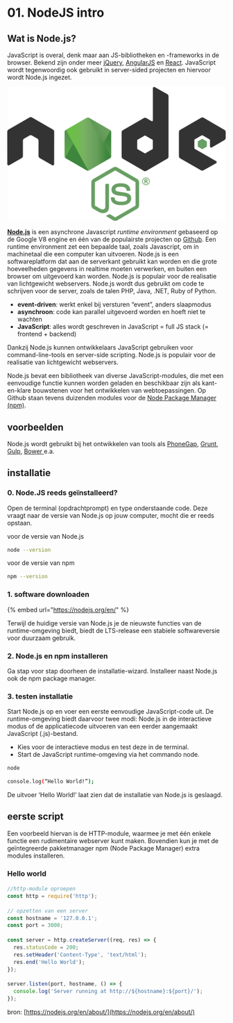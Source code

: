 # 01. NodeJS intro

## Wat is Node.js?

JavaScript is overal, denk maar aan JS-bibliotheken en -frameworks in de browser. Bekend zijn onder meer [jQuery](https://jquery.com/), [AngularJS](https://angularjs.org/) en [React](https://reactjs.org/). JavaScript wordt tegenwoordig ook gebruikt in server-sided projecten en hiervoor wordt Node.js ingezet. 

![](../../.gitbook/assets/node.png)

[**Node.js**](https://nodejs.org/en/) is een asynchrone Javascript _runtime environment_ gebaseerd op de Google V8 engine en één van de populairste projecten op [Github](https://github.com/).  Een runtime environment zet een bepaalde taal, zoals Javascript, om in machinetaal die een computer kan uitvoeren. Node.js is een softwareplatform dat aan de serverkant gebruikt kan worden en die grote hoeveelheden gegevens in realtime moeten verwerken, en buiten een browser om uitgevoerd kan worden. Node.js is populair voor de realisatie van lichtgewicht webservers. Node.js wordt dus gebruikt om code te schrijven voor de server, zoals de talen PHP, Java, .NET, Ruby of Python. 

* **event-driven**: werkt enkel bij versturen “event”, anders slaapmodus
* **asynchroon**: code kan parallel uitgevoerd worden en hoeft niet te wachten
* **JavaScript**: alles wordt geschreven in JavaScript = full JS stack \(= frontend + backend\)

Dankzij Node.js kunnen ontwikkelaars JavaScript gebruiken voor command-line-tools en server-side scripting. Node.js is populair voor de realisatie van lichtgewicht webservers.  
  
Node.js bevat een bibliotheek van diverse JavaScript-modules, die met een eenvoudige functie kunnen worden geladen en beschikbaar zijn als kant-en-klare bouwstenen voor het ontwikkelen van webtoepassingen. Op Github staan tevens duizenden modules voor de [Node Package Manager \(npm\)](https://www.npmjs.com/). 

## voorbeelden

Node.js wordt gebruikt bij het ontwikkelen van tools als [PhoneGap](https://phonegap.com/), [Grunt](https://gruntjs.com/), [Gulp](https://gulpjs.com/), [Bower ](https://bower.io/)e.a. 

## installatie

### 0. Node.JS reeds geïnstalleerd?

Open de terminal \(opdrachtprompt\) en type onderstaande code. Deze vraagt naar de versie van Node.js op jouw computer, mocht die er reeds opstaan.

voor de versie van Node.js

```bash
node --version
```

voor de versie van npm

```bash
npm --version
```

### 1. software downloaden

{% embed url="https://nodejs.org/en/" %}

Terwijl de huidige versie van Node.js je de nieuwste functies van de runtime-omgeving biedt, biedt de LTS-release een stabiele softwareversie voor duurzaam gebruik.

### **2. Node.js en npm installeren**

Ga stap voor stap doorheen de installatie-wizard. Installeer naast Node.js ook de npm package manager.

### 3. testen installatie

Start Node.js op en voer een eerste eenvoudige JavaScript-code uit. De runtime-omgeving biedt daarvoor twee modi: Node.js in de interactieve modus of de applicatiecode uitvoeren van een eerder aangemaakt JavaScript \(.js\)-bestand. 

* Kies voor de interactieve modus en test deze in de terminal.
* Start de JavaScript runtime-omgeving via het commando node.

```bash
node
```

```bash
console.log(“Hello World!”);
```

De uitvoer ‘Hello World!’ laat zien dat de installatie van Node.js is geslaagd.

## eerste script

Een voorbeeld hiervan is de HTTP-module, waarmee je met één enkele functie een rudimentaire webserver kunt maken. Bovendien kun je met de geïntegreerde pakketmanager npm \(Node Package Manager\) extra modules installeren.

### Hello world

```javascript
//http-module oproepen
const http = require('http');

// opzetten van een server
const hostname = '127.0.0.1';
const port = 3000;

const server = http.createServer((req, res) => {
  res.statusCode = 200;
  res.setHeader('Content-Type', 'text/html');
  res.end('Hello World');
});

server.listen(port, hostname, () => {
  console.log('Server running at http://${hostname}:${port}/');
});
```

bron: [https://nodejs.org/en/about/](https://nodejs.org/en/about/)

